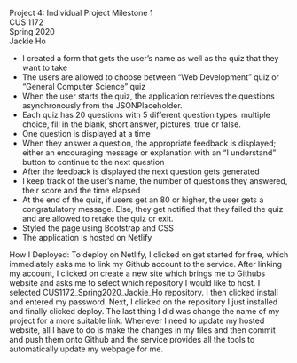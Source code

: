 Project 4: Individual Project Milestone 1  
CUS 1172  
Spring 2020  
Jackie Ho  
<ul>
<li>I created a form that gets the user’s name as well as the quiz that they want to take</li>
<li>The users are allowed to choose between “Web Development” quiz or “General Computer Science” quiz</li>
<li>When the user starts the quiz, the application retrieves the questions asynchronously from the JSONPlaceholder.</li>
<li>Each quiz has 20 questions with 5 different question types: multiple choice, fill in the blank, short answer, pictures, true or false.</li>
<li>One question is displayed at a time</li>
<li>When they answer a question, the appropriate feedback is displayed; either an encouraging message or explanation with an “I understand” button to continue to the next question</li>
<li>After the feedback is displayed the next question gets generated</li>
<li>I keep track of the user’s name, the number of questions they answered, their score and the time elapsed</li>
<li>At the end of the quiz, if users get an 80 or higher, the user gets a congratulatory message. Else, they get notified that they failed the quiz and are allowed to retake the quiz or exit.</li>
<li>Styled the page using Bootstrap and CSS</li>
<li>The application is hosted on Netlify</li>
</ul>

How I Deployed:
To deploy on Netlify, I clicked on get started for free, which immediately asks me to link my Github account to the service. After linking my account, I clicked on create a new site which brings me to Githubs website and asks me to select which repository I would like to host. I selected CUS1172_Spring2020_Jackie_Ho repository. I then clicked install and entered my password. Next, I clicked on the repository I just installed and finally clicked deploy. The last thing I did was change the name of my project for a more suitable link. Whenever I need to update my hosted website, all I have to do is make the changes in my files and then commit and push them onto Github and the service provides all the tools to automatically update my webpage for me.